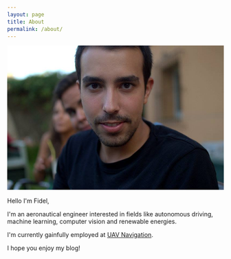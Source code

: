 ```yaml
---
layout: page
title: About
permalink: /about/
---
```


![me myself](/about.jpg "Yep, that's me.")

Hello I'm Fidel,

I'm an aeronautical engineer interested in fields like autonomous driving, machine learning, computer vision and renewable energies.

I'm currently gainfully employed at [UAV Navigation](https://www.uavnavigation.com/).

I hope you enjoy my blog!
